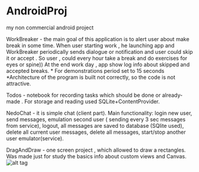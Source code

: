 # AndroidProj
my non commercial android project

WorkBreaker - the main goal of this application is to alert user about make break in some time. When user starting work , he launching app and WorkBreaker periodically sends dialogue or notification and user could skip it or accept . So user , could every hour take a break and do exercises for eyes or spine))  At the end  work day , app show log info about skipped and accepted breaks. * For demonstrations period set to 15 seconds *Architecture of the program is built not correctly, so the code is not attractive.

Todos - notebook for recording tasks which should be done or already-made . For storage and reading used SQLite+ContentProvider.

NedoChat - it is simple chat (client part). Main functionality: login new user, send messages, emulation second user ( sending every 3 sec messages from service), logout, all messages are saved to database (SQlite used), delete all current user messages, delete all messages, start/stop another user emulator(service).

DragAndDraw - one screen project , which allowed to draw a rectangles. Was made just for study the basics info about custom views and Canvas.
![alt tag](https://cloud.githubusercontent.com/assets/7840893/5885303/053981b6-a373-11e4-91ff-9bdedd5066ae.PNG)

